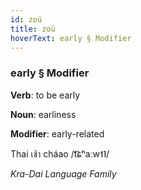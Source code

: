 ```yaml
---
id: zoü
title: zoü
hoverText: early § Modifier
---
```


### early § Modifier

**Verb**: to be early

**Noun**: earliness

**Modifier**: early-related

Thai เช้า cháao /t͡ɕʰaːw˦˥/

*Kra-Dai Language Family*